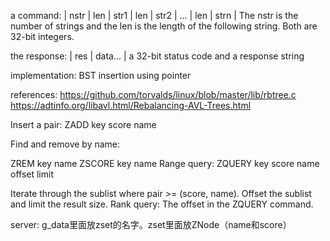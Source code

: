 a command: | nstr | len | str1 | len | str2 | ... | len | strn |
The nstr is the number of strings and the len is the length of the following string. Both are 32-bit integers.

the response: | res | data... |
a 32-bit status code and a response string 

implementation:
BST insertion using pointer

references:
https://github.com/torvalds/linux/blob/master/lib/rbtree.c
https://adtinfo.org/libavl.html/Rebalancing-AVL-Trees.html

Insert a pair: ZADD key score name

Find and remove by name:

ZREM key name
ZSCORE key name
Range query: ZQUERY key score name offset limit

Iterate through the sublist where pair >= (score, name).
Offset the sublist and limit the result size.
Rank query: The offset in the ZQUERY command.

server: g_data里面放zset的名字。zset里面放ZNode（name和score）